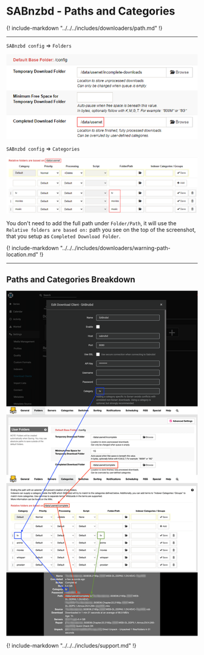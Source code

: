 # SABnzbd - Paths and Categories

{! include-markdown "../../../includes/downloaders/path.md" !}
<!-- --8<-- "includes/downloaders/path.md" -->

---

`SABnzbd config` => `Folders`

![!sabnzbd-folders](/Hardlinks/images/sabnzbd-folders.png)

`SABnzbd config` => `Categories`

![!sabnzbd-categories](/Hardlinks/images/sabnzbd-categories.png)

You don't need to add the full path under `Folder/Path`, it will use the `Relative folders are based on:` path you see on the top of the screenshot, that you setup as `Completed Download Folder`.

{! include-markdown "../../../includes/downloaders/warning-path-location.md" !}
<!-- --8<-- "includes/downloaders/warning-path-location.md" -->

---

## Paths and Categories Breakdown

![!SABnzbd - Paths and Categories Breakdown](images/sabnzbd-category-breakdown.png)

{! include-markdown "../../../includes/support.md" !}
<!-- --8<-- "includes/support.md" -->
